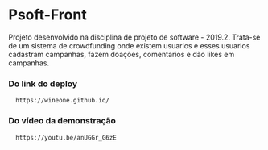 # Psoft-Front

Projeto desenvolvido na disciplina de projeto de software - 2019.2. Trata-se de um sistema de crowdfunding onde existem usuarios e esses usuarios cadastram campanhas, fazem doações, comentarios e dão likes em campanhas.

### Do link do deploy
```
  https://wineone.github.io/
```

### Do vídeo da demonstração
```
  https://youtu.be/anUGGr_G6zE
```

